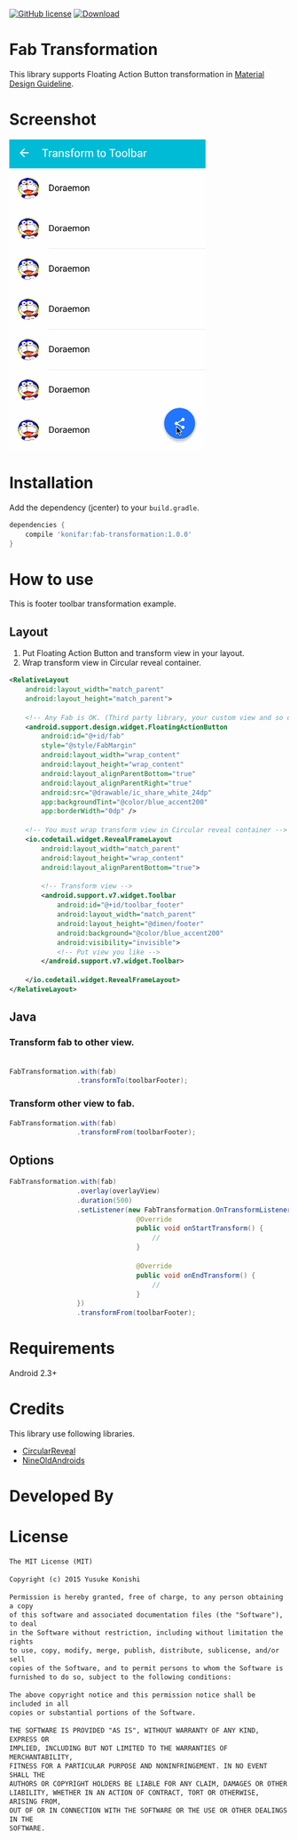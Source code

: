 [![GitHub license](https://img.shields.io/badge/license-MIT-brightgreen.svg)](https://github.com/konifar/fab-transformation/blob/master/LICENSE)
[ ![Download](https://api.bintray.com/packages/konifar/maven/fab-transformation/images/download.svg) ](https://bintray.com/konifar/maven/fab-transformation/_latestVersion)

# Fab Transformation
This library supports Floating Action Button transformation in [Material Design Guideline](https://www.google.com/design/spec/components/buttons-floating-action-button.html).

# Screenshot
![Demo1](art/transform_to_toolbar.gif)

# Installation
Add the dependency (jcenter) to your `build.gradle`.
```groovy
dependencies {
    compile 'konifar:fab-transformation:1.0.0'
}
```

# How to use
This is footer toolbar transformation example.

## Layout
1. Put Floating Action Button and transform view in your layout.
2. Wrap transform view in Circular reveal container.

```xml
<RelativeLayout
    android:layout_width="match_parent"
    android:layout_height="match_parent">
    
    <!-- Any Fab is OK. (Third party library, your custom view and so on) -->
    <android.support.design.widget.FloatingActionButton
        android:id="@+id/fab"
        style="@style/FabMargin"
        android:layout_width="wrap_content"
        android:layout_height="wrap_content"
        android:layout_alignParentBottom="true"
        android:layout_alignParentRight="true"
        android:src="@drawable/ic_share_white_24dp"
        app:backgroundTint="@color/blue_accent200"
        app:borderWidth="0dp" />

    <!-- You must wrap transform view in Circular reveal container -->
    <io.codetail.widget.RevealFrameLayout
        android:layout_width="match_parent"
        android:layout_height="wrap_content"
        android:layout_alignParentBottom="true">

        <!-- Transform view -->
        <android.support.v7.widget.Toolbar
            android:id="@+id/toolbar_footer"
            android:layout_width="match_parent"
            android:layout_height="@dimen/footer"
            android:background="@color/blue_accent200"
            android:visibility="invisible">
            <!-- Put view you like -->
        </android.support.v7.widget.Toolbar>

    </io.codetail.widget.RevealFrameLayout>
</RelativeLayout>
```

## Java
### Transform fab to other view.
```java

FabTransformation.with(fab)
                 .transformTo(toolbarFooter);
```

### Transform other view to fab.
```java
FabTransformation.with(fab)
                 .transformFrom(toolbarFooter);
```

## Options
```java
FabTransformation.with(fab)
                 .overlay(overlayView)
                 .duration(500)
                 .setListener(new FabTransformation.OnTransformListener() {
                                @Override
                                public void onStartTransform() {
                                    // 
                                }

                                @Override
                                public void onEndTransform() {
                                    //
                                }
                 })
                 .transformFrom(toolbarFooter);
```

# Requirements
Android 2.3+

# Credits
This library use following libraries.
* [CircularReveal](https://github.com/ozodrukh/CircularReveal)
* [NineOldAndroids](https://github.com/JakeWharton/NineOldAndroids)

# Developed By

# License
```
The MIT License (MIT)

Copyright (c) 2015 Yusuke Konishi

Permission is hereby granted, free of charge, to any person obtaining a copy
of this software and associated documentation files (the "Software"), to deal
in the Software without restriction, including without limitation the rights
to use, copy, modify, merge, publish, distribute, sublicense, and/or sell
copies of the Software, and to permit persons to whom the Software is
furnished to do so, subject to the following conditions:

The above copyright notice and this permission notice shall be included in all
copies or substantial portions of the Software.

THE SOFTWARE IS PROVIDED "AS IS", WITHOUT WARRANTY OF ANY KIND, EXPRESS OR
IMPLIED, INCLUDING BUT NOT LIMITED TO THE WARRANTIES OF MERCHANTABILITY,
FITNESS FOR A PARTICULAR PURPOSE AND NONINFRINGEMENT. IN NO EVENT SHALL THE
AUTHORS OR COPYRIGHT HOLDERS BE LIABLE FOR ANY CLAIM, DAMAGES OR OTHER
LIABILITY, WHETHER IN AN ACTION OF CONTRACT, TORT OR OTHERWISE, ARISING FROM,
OUT OF OR IN CONNECTION WITH THE SOFTWARE OR THE USE OR OTHER DEALINGS IN THE
SOFTWARE.
```
